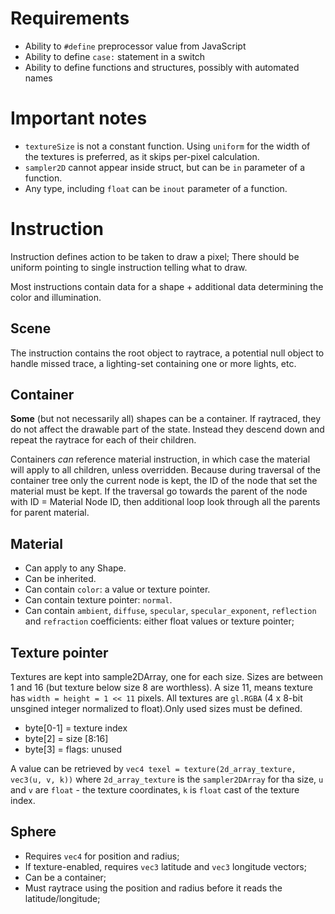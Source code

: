 # Requirements

* Ability to `#define` preprocessor value from JavaScript
* Ability to define `case:` statement in a switch
* Ability to define functions and structures, possibly with automated names

# Important notes

* `textureSize` is not a constant function. Using `uniform` for the width of the textures is preferred, as it skips per-pixel calculation.
* `sampler2D` cannot appear inside struct, but can be `in` parameter of a function.
* Any type, including `float` can be `inout` parameter of a function.

# Instruction

Instruction defines action to be taken to draw a pixel; There should be uniform pointing to single instruction telling what to draw.

Most instructions contain data for a shape + additional data determining the color and illumination.

## Scene

The instruction contains the root object to raytrace, a potential null object to handle missed trace, a lighting-set containing one or more lights, etc.

## Container

**Some** (but not necessarily all) shapes can be a container. If raytraced, they do not affect the drawable part of the state. Instead they
descend down and repeat the raytrace for each of their children.

Containers *can* reference material instruction, in which case the material will apply to all children, unless overridden. Because during
traversal of the container tree only the current node is kept, the ID of the node that set the material must be kept. If the traversal
go towards the parent of the node with ID = Material Node ID, then additional loop look through all the parents for parent material.

## Material

* Can apply to any Shape.
* Can be inherited.
* Can contain `color`: a value or texture pointer.
* Can contain texture pointer: `normal`.
* Can contain `ambient`, `diffuse`, `specular`, `specular_exponent`, `reflection` and `refraction` coefficients: either float values or texture pointer;

## Texture pointer

Textures are kept into sample2DArray, one for each size. Sizes are between 1 and 16 (but texture below size 8 are worthless).
A size 11, means texture has `width = height = 1 << 11` pixels. All textures are `gl.RGBA` (4 x 8-bit unsgined integer normalized to float).Only used sizes must be defined.

* byte[0-1] = texture index
* byte[2] = size [8:16]
* byte[3] = flags: unused

A value can be retrieved by `vec4 texel = texture(2d_array_texture, vec3(u, v, k))` where `2d_array_texture` is the `sampler2DArray` for tha size,
`u` and `v` are `float` - the texture coordinates, `k` is `float` cast of the texture index.

## Sphere

* Requires `vec4` for position and radius;
* If texture-enabled, requires `vec3` latitude and `vec3` longitude vectors;
* Can be a container;
* Must raytrace using the position and radius before it reads the latitude/longitude;
